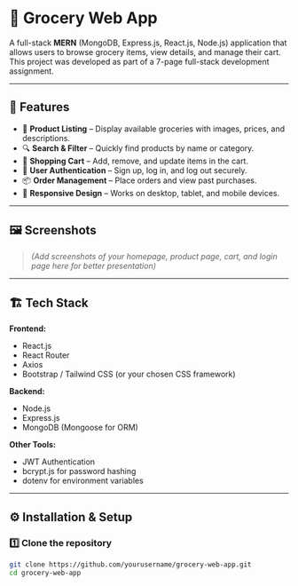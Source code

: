 # 🛒 Grocery Web App

A full-stack **MERN** (MongoDB, Express.js, React.js, Node.js) application that allows users to browse grocery items, view details, and manage their cart.  
This project was developed as part of a 7-page full-stack development assignment.

---

## 📌 Features

- 🥦 **Product Listing** – Display available groceries with images, prices, and descriptions.
- 🔍 **Search & Filter** – Quickly find products by name or category.
- 🛒 **Shopping Cart** – Add, remove, and update items in the cart.
- 👤 **User Authentication** – Sign up, log in, and log out securely.
- 📦 **Order Management** – Place orders and view past purchases.
- 📱 **Responsive Design** – Works on desktop, tablet, and mobile devices.

---

## 🖼️ Screenshots

> *(Add screenshots of your homepage, product page, cart, and login page here for better presentation)*

---

## 🏗️ Tech Stack

**Frontend:**
- React.js
- React Router
- Axios
- Bootstrap / Tailwind CSS (or your chosen CSS framework)

**Backend:**
- Node.js
- Express.js
- MongoDB (Mongoose for ORM)

**Other Tools:**
- JWT Authentication
- bcrypt.js for password hashing
- dotenv for environment variables

---

## ⚙️ Installation & Setup

### 1️⃣ Clone the repository
```bash
git clone https://github.com/yourusername/grocery-web-app.git
cd grocery-web-app

